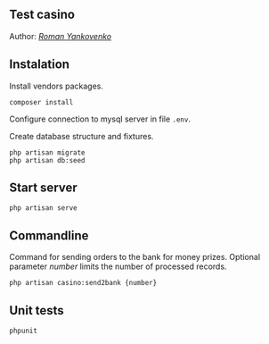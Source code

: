 ## Test casino

Author: _[Roman Yankovenko](roman@yankovenko.ru)_

## Instalation
Install vendors packages.
```
composer install
```
Configure connection to mysql server in file `.env`.

Create database structure and fixtures.
```
php artisan migrate
php artisan db:seed
```

## Start server 

```
php artisan serve
```

## Commandline

Command for sending orders to the bank for money prizes.
Optional parameter *number* limits the number of processed records.
```
php artisan casino:send2bank {number}
```

## Unit tests

```
phpunit
```

